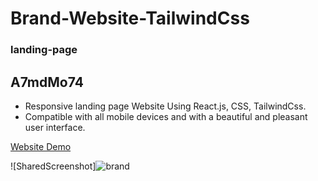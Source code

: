 # Brand-Website-TailwindCss
### landing-page

## A7mdMo74

- Responsive landing page Website Using React.js, CSS, TailwindCss.
- Compatible with all mobile devices and with a beautiful and pleasant user interface.

[Website Demo](https://brand-website-tailwind-a7mdmo74.vercel.app/)

![SharedScreenshot]![brand](https://user-images.githubusercontent.com/68064222/179065381-d58f80cb-251f-4e13-b5fb-2e50a93a921b.png)


